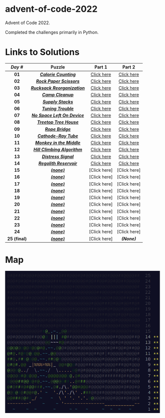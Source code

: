 # advent-of-code-2022

Advent of Code 2022.

Completed the challenges primarily in Python.

# Links to Solutions

|  **_Day #_**   |                              **Puzzle**                               |                         **Part 1**                         |                         **Part 2**                         |
|:--------------:|:---------------------------------------------------------------------:|:----------------------------------------------------------:|:----------------------------------------------------------:|
|     **01**     |     [**_Calorie Counting_**](https://adventofcode.com/2022/day/1)     |    [Click here](./day_01_-_calorie_counting/part_1.py)     |    [Click here](./day_01_-_calorie_counting/part_2.py)     |
|     **02**     |   [**_Rock Paper Scissors_**](https://adventofcode.com/2022/day/2)    |   [Click here](./day_02_-_rock_paper_scissors/part_1.py)   |   [Click here](./day_02_-_rock_paper_scissors/part_2.py)   |
|     **03**     | [**_Rucksack Reorganization_**](https://adventofcode.com/2022/day/3)  | [Click here](./day_03_-_rucksack_reorganization/part_1.py) | [Click here](./day_03_-_rucksack_reorganization/part_2.py) |
|     **04**     |       [**_Camp Cleanup_**](https://adventofcode.com/2022/day/4)       |      [Click here](./day_04_-_camp_cleanup/part_1.py)       |      [Click here](./day_04_-_camp_cleanup/part_2.py)       |
|     **05**     |      [**_Supply Stacks_**](https://adventofcode.com/2022/day/5)       |      [Click here](./day_05_-_supply_stacks/part_1.py)      |      [Click here](./day_05_-_supply_stacks/part_2.py)      |
|     **06**     |      [**_Tuning Trouble_**](https://adventofcode.com/2022/day/6)      |     [Click here](./day_06_-_tuning_trouble/part_1.py)      |     [Click here](./day_06_-_tuning_trouble/part_2.py)      |
|     **07**     | [**_No Space Left On Device_**](https://adventofcode.com/2022/day/7)  | [Click here](./day_07_-_no_space_left_on_device/part_1.py) | [Click here](./day_07_-_no_space_left_on_device/part_2.py) |
|     **08**     |    [**_Treetop Tree House_**](https://adventofcode.com/2022/day/8)    |   [Click here](./day_08_-_treetop_tree_house/part_1.py)    |   [Click here](./day_08_-_treetop_tree_house/part_2.py)    |
|     **09**     |       [**_Rope Bridge_**](https://adventofcode.com/2022/day/9)        |       [Click here](./day_09_-_rope_bridge/part_1.py)       |       [Click here](./day_09_-_rope_bridge/part_2.py)       |
|     **10**     |    [**_Cathode-Ray Tube_**](https://adventofcode.com/2022/day/10)     |    [Click here](./day_10_-_cathode-ray_tube/part_1.py)     |    [Click here](./day_10_-_cathode-ray_tube/part_2.py)     |
|     **11**     |  [**_Monkey in the Middle_**](https://adventofcode.com/2022/day/11)   |  [Click here](./day_11_-_monkey_in_the_middle/part_1.py)   |  [Click here](./day_11_-_monkey_in_the_middle/part_2.py)   |
|     **12**     | [**_Hill Climbing Algorithm_**](https://adventofcode.com/2022/day/12) | [Click here](./day_12_-_hill_climbing_algorithm/part_1.py) | [Click here](./day_12_-_hill_climbing_algorithm/part_2.py) |
|     **13**     |     [**_Distress Signal_**](https://adventofcode.com/2022/day/13)     |     [Click here](./day_13_-_distress_signal/part_1.py)     |     [Click here](./day_13_-_distress_signal/part_2.py)     |
|     **14**     |   [**_Regolith Reservoir_**](https://adventofcode.com/2022/day/14)    |   [Click here](./day_14_-_regolith_reservoir/part_1.py)    |   [Click here](./day_14_-_regolith_reservoir/part_2.py)    |
|     **15**     |         [**_(none)_**](https://adventofcode.com/2022/day/15)          |                        [Click here]                        |                        [Click here]                        |
|     **16**     |         [**_(none)_**](https://adventofcode.com/2022/day/16)          |                        [Click here]                        |                        [Click here]                        |
|     **17**     |         [**_(none)_**](https://adventofcode.com/2022/day/17)          |                        [Click here]                        |                        [Click here]                        |
|     **18**     |         [**_(none)_**](https://adventofcode.com/2022/day/18)          |                        [Click here]                        |                        [Click here]                        |
|     **19**     |         [**_(none)_**](https://adventofcode.com/2022/day/19)          |                        [Click here]                        |                        [Click here]                        |
|     **20**     |         [**_(none)_**](https://adventofcode.com/2022/day/20)          |                        [Click here]                        |                        [Click here]                        |
|     **21**     |         [**_(none)_**](https://adventofcode.com/2022/day/21)          |                        [Click here]                        |                        [Click here]                        |
|     **22**     |         [**_(none)_**](https://adventofcode.com/2022/day/22)          |                        [Click here]                        |                        [Click here]                        |
|     **23**     |         [**_(none)_**](https://adventofcode.com/2022/day/23)          |                        [Click here]                        |                        [Click here]                        |
|     **24**     |         [**_(none)_**](https://adventofcode.com/2022/day/24)          |                        [Click here]                        |                        [Click here]                        |
| **25 (final)** |         [**_(none)_**](https://adventofcode.com/2022/day/25)          |                        [Click here]                        |                        **_(None)_**                        |

# Map

![](./map.png?raw=true)
